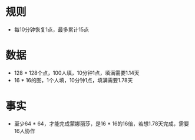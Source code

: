# 规则

- 每10分钟恢复1点，最多累计15点

# 数据
- 128 * 128个点，100人填，10分钟1点，填满需要1.14天
- 16 * 16的图，1个人填，10分钟1点，填满需要1.78天

# 事实
- 至少64 * 64，才能完成蒙娜丽莎，是16 * 16的16倍，若想1.78天完成，需要16人协作
